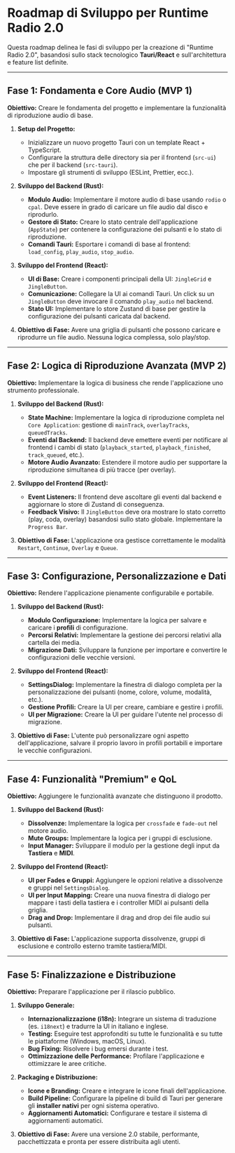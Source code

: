 # Roadmap di Sviluppo per Runtime Radio 2.0

Questa roadmap delinea le fasi di sviluppo per la creazione di "Runtime Radio 2.0", basandosi sullo stack tecnologico **Tauri/React** e sull'architettura e feature list definite.

---

## Fase 1: Fondamenta e Core Audio (MVP 1)

**Obiettivo:** Creare le fondamenta del progetto e implementare la funzionalità di riproduzione audio di base.

1.  **Setup del Progetto:**
    -   Inizializzare un nuovo progetto Tauri con un template React + TypeScript.
    -   Configurare la struttura delle directory sia per il frontend (`src-ui`) che per il backend (`src-tauri`).
    -   Impostare gli strumenti di sviluppo (ESLint, Prettier, ecc.).

2.  **Sviluppo del Backend (Rust):**
    -   **Modulo Audio:** Implementare il motore audio di base usando `rodio` o `cpal`. Deve essere in grado di caricare un file audio dal disco e riprodurlo.
    -   **Gestore di Stato:** Creare lo stato centrale dell'applicazione (`AppState`) per contenere la configurazione dei pulsanti e lo stato di riproduzione.
    -   **Comandi Tauri:** Esportare i comandi di base al frontend: `load_config`, `play_audio`, `stop_audio`.

3.  **Sviluppo del Frontend (React):**
    -   **UI di Base:** Creare i componenti principali della UI: `JingleGrid` e `JingleButton`.
    -   **Comunicazione:** Collegare la UI ai comandi Tauri. Un click su un `JingleButton` deve invocare il comando `play_audio` nel backend.
    -   **Stato UI:** Implementare lo store Zustand di base per gestire la configurazione dei pulsanti caricata dal backend.

4.  **Obiettivo di Fase:** Avere una griglia di pulsanti che possono caricare e riprodurre un file audio. Nessuna logica complessa, solo play/stop.

---

## Fase 2: Logica di Riproduzione Avanzata (MVP 2)

**Obiettivo:** Implementare la logica di business che rende l'applicazione uno strumento professionale.

1.  **Sviluppo del Backend (Rust):**
    -   **State Machine:** Implementare la logica di riproduzione completa nel `Core Application`: gestione di `mainTrack`, `overlayTracks`, `queuedTracks`.
    -   **Eventi dal Backend:** Il backend deve emettere eventi per notificare al frontend i cambi di stato (`playback_started`, `playback_finished`, `track_queued`, etc.).
    -   **Motore Audio Avanzato:** Estendere il motore audio per supportare la riproduzione simultanea di più tracce (per overlay).

2.  **Sviluppo del Frontend (React):**
    -   **Event Listeners:** Il frontend deve ascoltare gli eventi dal backend e aggiornare lo store di Zustand di conseguenza.
    -   **Feedback Visivo:** Il `JingleButton` deve ora mostrare lo stato corretto (play, coda, overlay) basandosi sullo stato globale. Implementare la `Progress Bar`.

3.  **Obiettivo di Fase:** L'applicazione ora gestisce correttamente le modalità `Restart`, `Continue`, `Overlay` e `Queue`.

---

## Fase 3: Configurazione, Personalizzazione e Dati

**Obiettivo:** Rendere l'applicazione pienamente configurabile e portabile.

1.  **Sviluppo del Backend (Rust):**
    -   **Modulo Configurazione:** Implementare la logica per salvare e caricare i **profili** di configurazione.
    -   **Percorsi Relativi:** Implementare la gestione dei percorsi relativi alla cartella dei media.
    -   **Migrazione Dati:** Sviluppare la funzione per importare e convertire le configurazioni delle vecchie versioni.

2.  **Sviluppo del Frontend (React):**
    -   **SettingsDialog:** Implementare la finestra di dialogo completa per la personalizzazione dei pulsanti (nome, colore, volume, modalità, etc.).
    -   **Gestione Profili:** Creare la UI per creare, cambiare e gestire i profili.
    -   **UI per Migrazione:** Creare la UI per guidare l'utente nel processo di migrazione.

3.  **Obiettivo di Fase:** L'utente può personalizzare ogni aspetto dell'applicazione, salvare il proprio lavoro in profili portabili e importare le vecchie configurazioni.

---

## Fase 4: Funzionalità "Premium" e QoL

**Obiettivo:** Aggiungere le funzionalità avanzate che distinguono il prodotto.

1.  **Sviluppo del Backend (Rust):**
    -   **Dissolvenze:** Implementare la logica per `crossfade` e `fade-out` nel motore audio.
    -   **Mute Groups:** Implementare la logica per i gruppi di esclusione.
    -   **Input Manager:** Sviluppare il modulo per la gestione degli input da **Tastiera** e **MIDI**.

2.  **Sviluppo del Frontend (React):**
    -   **UI per Fades e Gruppi:** Aggiungere le opzioni relative a dissolvenze e gruppi nel `SettingsDialog`.
    -   **UI per Input Mapping:** Creare una nuova finestra di dialogo per mappare i tasti della tastiera e i controller MIDI ai pulsanti della griglia.
    -   **Drag and Drop:** Implementare il drag and drop dei file audio sui pulsanti.

3.  **Obiettivo di Fase:** L'applicazione supporta dissolvenze, gruppi di esclusione e controllo esterno tramite tastiera/MIDI.

---

## Fase 5: Finalizzazione e Distribuzione

**Obiettivo:** Preparare l'applicazione per il rilascio pubblico.

1.  **Sviluppo Generale:**
    -   **Internazionalizzazione (i18n):** Integrare un sistema di traduzione (es. `i18next`) e tradurre la UI in italiano e inglese.
    -   **Testing:** Eseguire test approfonditi su tutte le funzionalità e su tutte le piattaforme (Windows, macOS, Linux).
    -   **Bug Fixing:** Risolvere i bug emersi durante i test.
    -   **Ottimizzazione delle Performance:** Profilare l'applicazione e ottimizzare le aree critiche.

2.  **Packaging e Distribuzione:**
    -   **Icone e Branding:** Creare e integrare le icone finali dell'applicazione.
    -   **Build Pipeline:** Configurare la pipeline di build di Tauri per generare gli **installer nativi** per ogni sistema operativo.
    -   **Aggiornamenti Automatici:** Configurare e testare il sistema di aggiornamenti automatici.

3.  **Obiettivo di Fase:** Avere una versione 2.0 stabile, performante, pacchettizzata e pronta per essere distribuita agli utenti.
